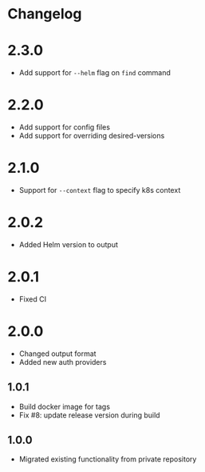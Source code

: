 # Changelog

# 2.3.0
* Add support for `--helm` flag on `find` command

# 2.2.0
* Add support for config files
* Add support for overriding desired-versions

# 2.1.0
* Support for `--context` flag to specify k8s context

# 2.0.2
* Added Helm version to output

# 2.0.1
* Fixed CI

# 2.0.0
* Changed output format
* Added new auth providers

## 1.0.1
* Build docker image for tags
* Fix #8: update release version during build

## 1.0.0

* Migrated existing functionality from private repository
